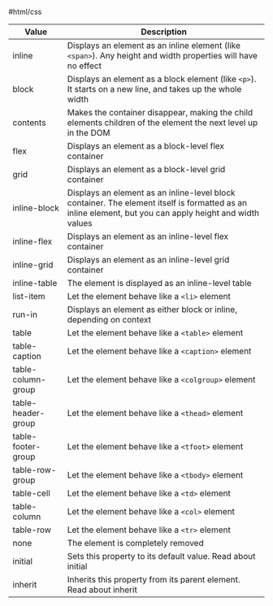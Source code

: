 #html/css

| Value              |	  Description	|
|-------------------|-----------------|
| inline    			|	Displays an element as an inline element (like `<span>`). Any height and width properties will have no effect |
| block    		    |	Displays an element as a block element (like `<p>`). It starts on a new  line, and takes up the whole width	|
| contents  			|	Makes the container disappear, making the child elements children of the element the next level up in the DOM	|
| flex     			|	Displays an element as a block-level flex container	|
| grid 				|	Displays an element as a block-level grid container	|
| inline-block 		|	Displays an element as an inline-level block container. The element  itself is formatted as an inline element, but you can apply height and width values |	
| inline-flex			| Displays an element as an inline-level flex container	|
| inline-grid 		|	Displays an element as an inline-level grid container	|
| inline-table 		| The element is displayed as an inline-level table	|
| list-item 			|	Let the element behave like a `<li>` element	|
| run-in				| Displays an element as either block or inline, depending on context	|
| table 				|	Let the element behave like a `<table>` element	|
| table-caption 		|	Let the element behave like a `<caption>` element	|
| table-column-group  |	Let the element behave like a `<colgroup>` element	|
| table-header-group  |	Let the element behave like a `<thead>` element	|
| table-footer-group  |	Let the element behave like a `<tfoot>` element	|
| table-row-group	 	| Let the element behave like a `<tbody>` element	|
| table-cell 			| Let the element behave like a `<td>` element	|
| table-column 		|	Let the element behave like a `<col>` element	|
| table-row 			|	Let the element behave like a `<tr>` element |	
| none 				|	The element is completely removed	|
| initial 			|	Sets this property to its default value. Read about initial	|
| inherit				| Inherits this property from its parent element. Read about inherit |